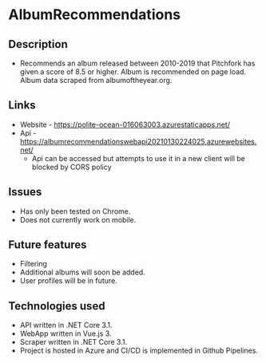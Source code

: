 # AlbumRecommendations
## Description
* Recommends an album released between 2010-2019 that Pitchfork has given a score of 8.5 or higher. Album is recommended on page load. Album data scraped from albumoftheyear.org. 

## Links 
* Website - https://polite-ocean-016063003.azurestaticapps.net/
* Api - https://albumrecommendationswebapi20210130224025.azurewebsites.net/
  * Api can be accessed but attempts to use it in a new client will be blocked by CORS policy  
  
## Issues
* Has only been tested on Chrome. 
* Does not currently work on mobile.

## Future features
* Filtering 
* Additional albums will soon be added. 
* User profiles will be in future. 

## Technologies used
* API written in .NET Core 3.1.
* WebApp written in Vue.js 3.
* Scraper written in .NET Core 3.1.
* Project is hosted in Azure and CI/CD is implemented in Github Pipelines.
